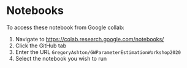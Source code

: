 # Notebooks

To access these notebook from Google collab:
1. Navigate to https://colab.research.google.com/notebooks/
2. Click the GitHub tab
3. Enter the URL `GregoryAshton/GWParameterEstimationWorkshop2020`
4. Select the notebook you wish to run

